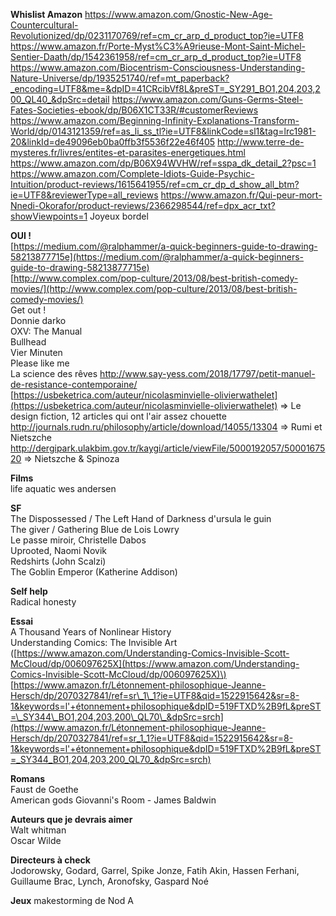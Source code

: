 **Whislist Amazon**
https://www.amazon.com/Gnostic-New-Age-Countercultural-Revolutionized/dp/0231170769/ref=cm_cr_arp_d_product_top?ie=UTF8
https://www.amazon.fr/Porte-Myst%C3%A9rieuse-Mont-Saint-Michel-Sentier-Daath/dp/1542361958/ref=cm_cr_arp_d_product_top?ie=UTF8
https://www.amazon.com/Biocentrism-Consciousness-Understanding-Nature-Universe/dp/1935251740/ref=mt_paperback?_encoding=UTF8&me=&dpID=41CRcibVf8L&preST=_SY291_BO1,204,203,200_QL40_&dpSrc=detail
https://www.amazon.com/Guns-Germs-Steel-Fates-Societies-ebook/dp/B06X1CT33R/#customerReviews
https://www.amazon.com/Beginning-Infinity-Explanations-Transform-World/dp/0143121359/ref=as_li_ss_tl?ie=UTF8&linkCode=sl1&tag=lrc1981-20&linkId=de49096eb0ba0ffb3f5536f22e46f405
http://www.terre-de-mysteres.fr/livres/entites-et-parasites-energetiques.html
https://www.amazon.com/dp/B06X94WVHW/ref=sspa_dk_detail_2?psc=1
https://www.amazon.com/Complete-Idiots-Guide-Psychic-Intuition/product-reviews/1615641955/ref=cm_cr_dp_d_show_all_btm?ie=UTF8&reviewerType=all_reviews
https://www.amazon.fr/Qui-peur-mort-Nnedi-Okorafor/product-reviews/2366298544/ref=dpx_acr_txt?showViewpoints=1
Joyeux bordel

**OUI !**  
[https://medium.com/@ralphammer/a-quick-beginners-guide-to-drawing-58213877715e](https://medium.com/@ralphammer/a-quick-beginners-guide-to-drawing-58213877715e)  
[http://www.complex.com/pop-culture/2013/08/best-british-comedy-movies/](http://www.complex.com/pop-culture/2013/08/best-british-comedy-movies/)  
Get out !  
Donnie darko  
OXV: The Manual  
Bullhead  
Vier Minuten  
Please like me  
La science des rêves
http://www.say-yess.com/2018/17797/petit-manuel-de-resistance-contemporaine/
[https://usbeketrica.com/auteur/nicolasminvielle-olivierwathelet](https://usbeketrica.com/auteur/nicolasminvielle-olivierwathelet) =&gt; Le design fiction, 12 articles qui ont l'air assez chouette  
http://journals.rudn.ru/philosophy/article/download/14055/13304 =&gt; Rumi et Nietszche  
http://dergipark.ulakbim.gov.tr/kaygi/article/viewFile/5000192057/5000167520 =&gt; Nietszche & Spinoza


**Films**  
life aquatic wes andersen

**SF**  
The Dispossessed / The Left Hand of Darkness d'ursula le guin  
The giver / Gathering Blue de Lois Lowry  
Le passe miroir, Christelle Dabos  
Uprooted, Naomi Novik  
Redshirts \(John Scalzi\)  
The Goblin Emperor \(Katherine Addison\)

**Self help**  
Radical honesty

**Essai**  
A Thousand Years of Nonlinear History  
Understanding Comics: The Invisible Art \([https://www.amazon.com/Understanding-Comics-Invisible-Scott-McCloud/dp/006097625X](https://www.amazon.com/Understanding-Comics-Invisible-Scott-McCloud/dp/006097625X)\)  
[https://www.amazon.fr/Létonnement-philosophique-Jeanne-Hersch/dp/2070327841/ref=sr\_1\_1?ie=UTF8&qid=1522915642&sr=8-1&keywords=l'+étonnement+philosophique&dpID=519FTXD%2B9fL&preST=\_SY344\_BO1,204,203,200\_QL70\_&dpSrc=srch](https://www.amazon.fr/Létonnement-philosophique-Jeanne-Hersch/dp/2070327841/ref=sr_1_1?ie=UTF8&qid=1522915642&sr=8-1&keywords=l'+étonnement+philosophique&dpID=519FTXD%2B9fL&preST=_SY344_BO1,204,203,200_QL70_&dpSrc=srch)

**Romans**  
Faust de Goethe  
American gods
Giovanni's Room - James Baldwin

**Auteurs que je devrais aimer**  
Walt whitman  
Oscar Wilde

**Directeurs à check**  
Jodorowsky, Godard, Garrel, Spike Jonze, Fatih Akin, Hassen Ferhani, Guillaume Brac, Lynch, Aronofsky, Gaspard Noé

**Jeux**
makestorming de Nod A
